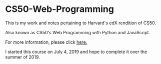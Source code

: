 # CS50-Web-Programming
This is my work and notes pertaining to Harvard's edX rendition of CS50.

Also known as CS50's Web Programming with Python and JavaScript.

For more information, please click [here.](https://courses.edx.org/courses/course-v1:HarvardX+CS50W+Web/course/)

I started this course on July 4, 2019 and hope to complete it over the summer of 2019.
